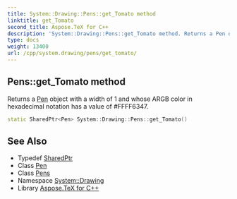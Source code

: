 ```yaml
---
title: System::Drawing::Pens::get_Tomato method
linktitle: get_Tomato
second_title: Aspose.TeX for C++
description: 'System::Drawing::Pens::get_Tomato method. Returns a Pen object with a width of 1 and whose ARGB color in hexadecimal notation has a value of #FFFF6347 in C++.'
type: docs
weight: 13400
url: /cpp/system.drawing/pens/get_tomato/
---
```

## Pens::get_Tomato method


Returns a [Pen](../../pen/) object with a width of 1 and whose ARGB color in hexadecimal notation has a value of #FFFF6347.

```cpp
static SharedPtr<Pen> System::Drawing::Pens::get_Tomato()
```

## See Also

* Typedef [SharedPtr](../../../system/sharedptr/)
* Class [Pen](../../pen/)
* Class [Pens](../)
* Namespace [System::Drawing](../../)
* Library [Aspose.TeX for C++](../../../)
